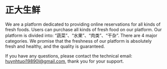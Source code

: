 # 正大生鲜

We are a platform dedicated to providing online reservations for all kinds of fresh foods. Users can purchase all kinds of fresh food on our platform. Our platform is divided into: “蔬菜”、“水果”、“肉类”、“干杂”. There are 4 major categories. We promise that the freshness of our platform is absolutely fresh and healthy, and the quality is guaranteed.

If you have any questions, please contact the technical email: huynhtuoi19890l@gmail.com, thank you for your support.
